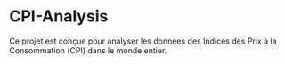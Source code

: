 # CPI-Analysis
Ce projet est conçue pour analyser les données des Indices des Prix à la Consommation (CPI) dans le monde entier.
